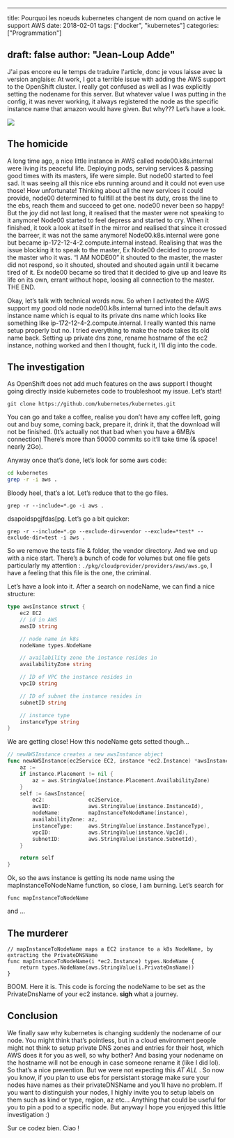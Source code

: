 
---
title: Pourquoi les noeuds kubernetes changent de nom quand on active le support AWS
date: 2018-02-01
tags: ["docker", "kubernetes"]
categories: ["Programmation"]

draft: false
author: "Jean-Loup Adde"
---

J'ai pas encore eu le temps de traduire l'article, donc je vous laisse
avec la version anglaise: At work, I got a terrible issue with adding
the AWS support to the OpenShift cluster. I really got confused as well
as I was explicitly setting the nodename for this server. But whatever
value I was putting in the config, it was never working, it always
registered the node as the specific instance name that amazon would have
given. But why??? Let’s have a look.

![](/post_preview/20180201_220758_k8s-aws.png)


## The homicide

A long time ago, a nice little instance in AWS called
node00.k8s.internal were living its peaceful life. Deploying pods,
serving services & passing good times with its masters, life were
simple. But node00 started to feel sad. It was seeing all this nice ebs
running around and it could not even use those\! How unfortunate\!
Thinking about all the new services it could provide, node00 determined
to fullfill at the best its duty, cross the line to the ebs, reach them
and succeed to get one. node00 never been so happy\! But the joy did not
last long, it realised that the master were not speaking to it anymore\!
Node00 started to feel depress and started to cry. When it finished, it
took a look at itself in the mirror and realised that since it crossed
the barreer, it was not the same anymore\! Node00.k8s.internal were gone
but became ip-172-12-4-2.compute.internal instead. Realising that was
the issue blocking it to speak to the master, Ex Node00 decided to
proove to the master who it was. “I AM NODE00” it shouted to the master,
the master did not respond, so it shouted, shouted and shouted again
until it became tired of it. Ex node00 became so tired that it decided
to give up and leave its life on its own, errant without hope, loosing
all connection to the master. THE END.

Okay, let’s talk with technical words now. So when I activated the AWS
support my good old node node00.k8s.internal turned into the default aws
instance name which is equal to its private dns name which looks like
something like ip-172-12-4-2.compute.internal. I really wanted this name
setup properly but no. I tried everything to make the node takes its old
name back. Setting up private dns zone, rename hostname of the ec2
instance, nothing worked and then I thought, fuck it, I’ll dig into the
code.

## The investigation

As OpenShift does not add much features on the aws support I thought
going directly inside kubernetes code to troubleshoot my issue. Let’s
start\!

    git clone https://github.com/kubernetes/kubernetes.git

You can go and take a coffee, realise you don’t have any coffee left,
going out and buy some, coming back, prepare it, drink it, that the
download will not be finished. (It’s actually not that bad when you have
a 6MB/s connection) There’s more than 50000 commits so it’ll take time
(& space\! nearly 2Go).

Anyway once that’s done, let’s look for some aws code:

```bash
cd kubernetes
grep -r -i aws .
```

Bloody heel, that’s a lot. Let’s reduce that to the go files.

    grep -r --include=*.go -i aws .

dsapoidspgjfdas\[pg. Let’s go a bit
    quicker:

    grep -r --include=*.go --exclude-dir=vendor --exclude=*test* --exclude-dir=test -i aws .

So we remove the tests file & folder, the vendor directory. And we end
up with a nice start. There’s a bunch of code for volumes but one file
gets particularly my attention :
`./pkg/cloudprovider/providers/aws/aws.go`, I have a feeling that this
file is the one, the criminal.

Let’s have a look into it. After a search on nodeName, we can find a
nice structure:

```go
type awsInstance struct {
    ec2 EC2
    // id in AWS
    awsID string

    // node name in k8s
    nodeName types.NodeName

    // availability zone the instance resides in
    availabilityZone string

    // ID of VPC the instance resides in
    vpcID string

    // ID of subnet the instance resides in
    subnetID string

    // instance type
    instanceType string
}
```

We are getting close\! How this nodeName gets setted though…

```go
// newAWSInstance creates a new awsInstance object
func newAWSInstance(ec2Service EC2, instance *ec2.Instance) *awsInstance {
    az :=
    if instance.Placement != nil {
        az = aws.StringValue(instance.Placement.AvailabilityZone)
    }
    self := &awsInstance{
        ec2:              ec2Service,
        awsID:            aws.StringValue(instance.InstanceId),
        nodeName:         mapInstanceToNodeName(instance),
        availabilityZone: az,
        instanceType:     aws.StringValue(instance.InstanceType),
        vpcID:            aws.StringValue(instance.VpcId),
        subnetID:         aws.StringValue(instance.SubnetId),
    }

    return self
}
```

Ok, so the aws instance is getting its node name using the
mapInstanceToNodeName function, so close, I am burning. Let’s search for

    func mapInstanceToNodeName

and
    …

## The murderer

```
// mapInstanceToNodeName maps a EC2 instance to a k8s NodeName, by extracting the PrivateDNSName
func mapInstanceToNodeName(i *ec2.Instance) types.NodeName {
    return types.NodeName(aws.StringValue(i.PrivateDnsName))
}
```

BOOM. Here it is. This code is forcing the nodeName to be set as the
PrivateDnsName of your ec2 instance. **sigh** what a journey.

## Conclusion

We finally saw why kubernetes is changing suddenly the nodename of our
node. You might think that’s pointless, but in a cloud environment
people might not think to setup private DNS zones and entries for their
host, which AWS does it for you as well, so why bother? And basing your
nodename on the hostname will not be enough in case someone rename it
(like I did lol). So that’s a nice prevention. But we were not expecting
this *AT ALL* . So now you know, if you plan to use ebs for persistant
storage make sure your nodes have names as their privateDNSName and
you’ll have no problem. If you want to distinguish your nodes, I
highly invite you to setup labels on them such as kind or type, region,
az etc… Anything that could be useful for you to pin a pod to a specific
node. But anyway I hope you enjoyed this little investigation :)

Sur ce codez bien. Ciao \!

